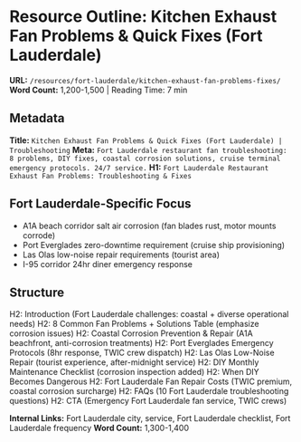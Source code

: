 # Resource Outline: Kitchen Exhaust Fan Problems & Quick Fixes (Fort Lauderdale)

**URL:** `/resources/fort-lauderdale/kitchen-exhaust-fan-problems-fixes/`
**Word Count:** 1,200-1,500 | Reading Time: 7 min

## Metadata
**Title:** `Kitchen Exhaust Fan Problems & Quick Fixes (Fort Lauderdale) | Troubleshooting`
**Meta:** `Fort Lauderdale restaurant fan troubleshooting: 8 problems, DIY fixes, coastal corrosion solutions, cruise terminal emergency protocols. 24/7 service.`
**H1:** `Fort Lauderdale Restaurant Exhaust Fan Problems: Troubleshooting & Fixes`

## Fort Lauderdale-Specific Focus
- A1A beach corridor salt air corrosion (fan blades rust, motor mounts corrode)
- Port Everglades zero-downtime requirement (cruise ship provisioning)
- Las Olas low-noise repair requirements (tourist area)
- I-95 corridor 24hr diner emergency response

## Structure
H2: Introduction (Fort Lauderdale challenges: coastal + diverse operational needs)
H2: 8 Common Fan Problems + Solutions Table (emphasize corrosion issues)
H2: Coastal Corrosion Prevention & Repair (A1A beachfront, anti-corrosion treatments)
H2: Port Everglades Emergency Protocols (8hr response, TWIC crew dispatch)
H2: Las Olas Low-Noise Repair (tourist experience, after-midnight service)
H2: DIY Monthly Maintenance Checklist (corrosion inspection added)
H2: When DIY Becomes Dangerous
H2: Fort Lauderdale Fan Repair Costs (TWIC premium, coastal corrosion surcharge)
H2: FAQs (10 Fort Lauderdale troubleshooting questions)
H2: CTA (Emergency Fort Lauderdale fan service, TWIC crews)

**Internal Links:** Fort Lauderdale city, service, Fort Lauderdale checklist, Fort Lauderdale frequency
**Word Count:** 1,300-1,400
